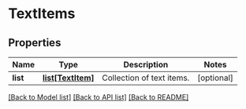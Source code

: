 # TextItems

## Properties
Name | Type | Description | Notes
------------ | ------------- | ------------- | -------------
**list** | [**list[TextItem]**](TextItem.md) | Collection of text items. | [optional] 

[[Back to Model list]](../README.md#documentation-for-models) [[Back to API list]](../README.md#documentation-for-api-endpoints) [[Back to README]](../README.md)


